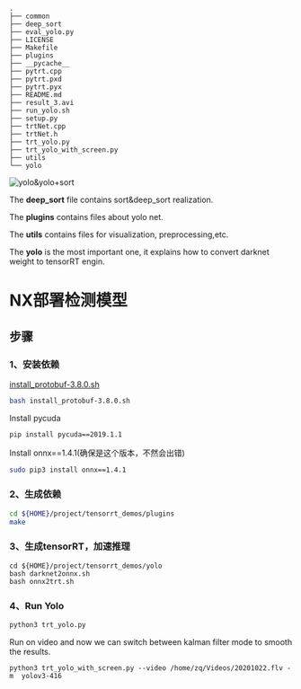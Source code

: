<!--
 * @Author: your name
 * @Date: 2020-10-26 17:59:59
 * @LastEditTime: 2020-10-26 18:10:13
 * @LastEditors: Please set LastEditors
 * @Description: In User Settings Edit
 * @FilePath: /yolov3_tensorrt/README.md
-->
```
.
├── common
├── deep_sort
├── eval_yolo.py
├── LICENSE
├── Makefile
├── plugins
├── __pycache__
├── pytrt.cpp
├── pytrt.pxd
├── pytrt.pyx
├── README.md
├── result_3.avi
├── run_yolo.sh
├── setup.py
├── trtNet.cpp
├── trtNet.h
├── trt_yolo.py
├── trt_yolo_with_screen.py
├── utils
└── yolo
```
![yolo&yolo+sort](https://media.giphy.com/media/RUyBeyEVRiQubfNCLd/giphy.gif)

The **deep_sort** file contains sort&deep_sort realization.

The **plugins** contains files about yolo net.

The **utils** contains files for visualization, preprocessing,etc.

The **yolo** is the most important one, it explains how to convert darknet weight to tensorRT engin.


# NX部署检测模型

## 步骤

### 1、安装依赖

[install_protobuf-3.8.0.sh](https://github.com/jkjung-avt/jetson_nano/blob/master/install_protobuf-3.8.0.sh)

```bash
bash install_protobuf-3.8.0.sh
```

Install pycuda

```bash
pip install pycuda==2019.1.1
```

Install onnx==1.4.1(确保是这个版本，不然会出错)

```bash
sudo pip3 install onnx==1.4.1
```

### 2、生成依赖

```bash
cd ${HOME}/project/tensorrt_demos/plugins
make
```

### 3、生成tensorRT，加速推理

```
cd ${HOME}/project/tensorrt_demos/yolo
bash darknet2onnx.sh
bash onnx2trt.sh
```

### 4、Run Yolo

```bash
python3 trt_yolo.py
```

Run on video and now we can switch between kalman filter mode to smooth the results.
```
python3 trt_yolo_with_screen.py --video /home/zq/Videos/20201022.flv -m  yolov3-416
```
